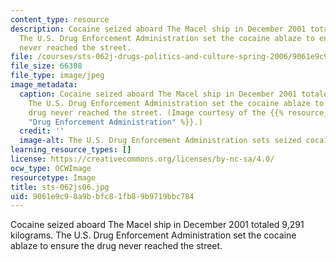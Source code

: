 ```yaml
---
content_type: resource
description: Cocaine seized aboard The Macel ship in December 2001 totaled 9,291 kilograms.
  The U.S. Drug Enforcement Administration set the cocaine ablaze to ensure the drug
  never reached the street.
file: /courses/sts-062j-drugs-politics-and-culture-spring-2006/9061e9c98a9bbfc81fb89b9719bbc784_sts-062js06.jpg
file_size: 66308
file_type: image/jpeg
image_metadata:
  caption: Cocaine seized aboard The Macel ship in December 2001 totaled 9,291 kilograms.
    The U.S. Drug Enforcement Administration set the cocaine ablaze to ensure the
    drug never reached the street. (Image courtesy of the {{% resource_link "5fb242ba-a22c-427b-953b-3714238e0e49"
    "Drug Enforcement Administration" %}}.)
  credit: ''
  image-alt: The U.S. Drug Enforcement Administration sets seized cocaine ablaze.
learning_resource_types: []
license: https://creativecommons.org/licenses/by-nc-sa/4.0/
ocw_type: OCWImage
resourcetype: Image
title: sts-062js06.jpg
uid: 9061e9c9-8a9b-bfc8-1fb8-9b9719bbc784
---
```

Cocaine seized aboard The Macel ship in December 2001 totaled 9,291 kilograms. The U.S. Drug Enforcement Administration set the cocaine ablaze to ensure the drug never reached the street.